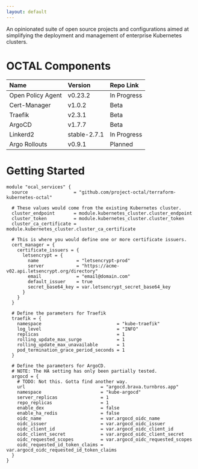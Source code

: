 ```yaml
---
layout: default
---
```


An opinionated suite of open source projects and configurations aimed at simplifying the deployment and management of enterprise Kubernetes clusters.

# OCTAL Components

| Name                   | Version       | Repo Link    |
|:-----------------------|:--------------|:-------------|
| Open Policy Agent      | v0.23.2       | In Progress  |
| Cert-Manager           | v1.0.2        | Beta         |
| Traefik                | v2.3.1        | Beta         |
| ArgoCD                 | v1.7.7        | Beta         |
| Linkerd2               | stable-2.7.1  | In Progress  |
| Argo Rollouts          | v0.9.1        | Planned      |

# Getting Started

```hcl
module "ocal_services" {
  source                 = "github.com/project-octal/terraform-kubernetes-octal"
  
  # These values would come from the existing Kubernetes cluster.
  cluster_endpoint       = module.kubernetes_cluster.cluster_endpoint
  cluster_token          = module.kubernetes_cluster.cluster_token
  cluster_ca_certificate = module.kubernetes_cluster.cluster_ca_certificate

  # This is where you would define one or more certificate issuers.
  cert_manager = {
    certificate_issuers = {
      letsencrypt = {
        name              = "letsencrypt-prod"
        server            = "https://acme-v02.api.letsencrypt.org/directory"
        email             = "email@domain.com"
        default_issuer    = true
        secret_base64_key = var.letsencrypt_secret_base64_key
      }
    }
  }

  # Define the parameters for Traefik
  traefik = {
    namespace                            = "kube-traefik"
    log_level                            = "INFO"
    replicas                             = 1
    rolling_update_max_surge             = 1
    rolling_update_max_unavailable       = 1
    pod_termination_grace_period_seconds = 1
  }
  
  # Define the parameters for ArgoCD. 
  # NOTE: The HA setting has only been partially tested.
  argocd = {
    # TODO: Not this. Gotta find another way.
    url                            = "argocd.brava.turnbros.app"
    namespace                      = "kube-argocd"
    server_replicas                = 1
    repo_replicas                  = 1
    enable_dex                     = false
    enable_ha_redis                = false
    oidc_name                      = var.argocd_oidc_name
    oidc_issuer                    = var.argocd_oidc_issuer
    oidc_client_id                 = var.argocd_oidc_client_id
    oidc_client_secret             = var.argocd_oidc_client_secret
    oidc_requested_scopes          = var.argocd_oidc_requested_scopes
    oidc_requested_id_token_claims = var.argocd_oidc_requested_id_token_claims
  }
}
```